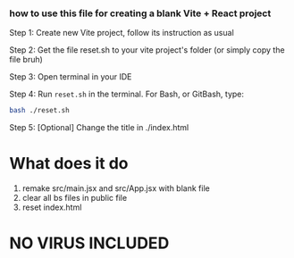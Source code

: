 ### how to use this file for creating a blank Vite + React project

Step 1: Create new Vite project, follow its instruction as usual

Step 2: Get the file reset.sh to your vite project's folder (or simply copy the file bruh)

Step 3: Open terminal in your IDE

Step 4: Run `reset.sh` in the terminal. For Bash, or GitBash, type:
```bash
bash ./reset.sh
```

Step 5: [Optional] Change the title in ./index.html


# What does it do
1. remake src/main.jsx and src/App.jsx with blank file
2. clear all bs files in public file
3. reset index.html

 #  NO VIRUS INCLUDED 
